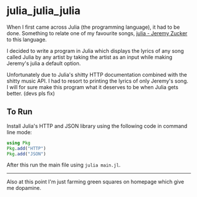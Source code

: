 # julia_julia_julia

When I first came across Julia (the programming language), it had to be done. Something to relate one of my favourite songs, [julia - Jeremy Zucker](https://youtu.be/6yhg44R7hxs) to this language.

I decided to write a program in Julia which displays the lyrics of any song called Julia by any artist by taking the artist as an input while making Jeremy's julia a default option.

Unfortunately due to Julia's shitty HTTP documentation combined with the shitty music API. I had to resort to printing the lyrics of only Jeremy's song. I will for sure make this program what it deserves to be when Julia gets better. (devs pls fix)

## To Run 

Install Julia's HTTP and JSON library using the following code in command line mode:

```Julia
using Pkg
Pkg.add("HTTP")
Pkg.add("JSON")
```

After this run the main file using `julia main.jl`.

---

Also at this point I'm just farming green squares on homepage which give me dopamine.

